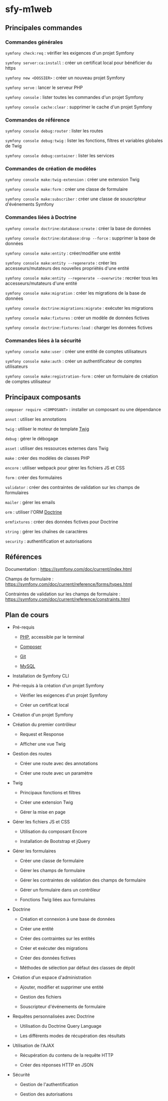 # sfy-m1web

## Principales commandes

### Commandes générales

`symfony check:req` : vérifier les exigences d'un projet Symfony

`symfony server:ca:install` : créer un certificat local pour bénéficier du https

`symfony new <DOSSIER>` : créer un nouveau projet Symfony

`symfony serve` : lancer le serveur PHP

`symfony console` : lister toutes les commandes d'un projet Symfony

`symfony console cache:clear` : supprimer le cache d'un projet Symfony

### Commandes de référence

`symfony console debug:router` : lister les routes

`symfony console debug:twig` : lister les fonctions, filtres et variables globales de Twig

`symfony console debug:container` : lister les services

### Commandes de création de modèles

`symfony console make:twig-extension` : créer une extension Twig

`symfony console make:form` : créer une classe de formulaire

`symfony console make:subscriber` : créer une classe de souscripteur d'événements Symfony

### Commandes liées à Doctrine

`symfony console doctrine:database:create` : créer la base de données

`symfony console doctrine:database:drop --force` : supprimer la base de données

`symfony console make:entity` : créer/modifier une entité

`symfony console make:entity --regenerate` : créer les accesseurs/mutateurs des nouvelles propriétés d'une entité

`symfony console make:entity --regenerate --overwrite` : recréer tous les accesseurs/mutateurs d'une entité

`symfony console make:migration` : créer les migrations de la base de données

`symfony console doctrine:migrations:migrate` : exécuter les migrations

`symfony console make:fixtures` : créer un modèle de données fictives

`symfony console doctrine:fixtures:load` : charger les données fictives

### Commandes liées à la sécurité

`symfony console make:user` : créer une entité de comptes utilisateurs

`symfony console make:auth` : créer un authentificateur de comptes utilisateurs

`symfony console make:registration-form` : créer un formulaire de création de comptes utilisateur

## Principaux composants

`composer require <COMPOSANT>` : installer un composant ou une dépendance

`annot` : utiliser les annotations

`twig` : utiliser le moteur de template [Twig](https://twig.symfony.com/)

`debug` : gérer le débogage

`asset` : utiliser des ressources externes dans Twig

`make` : créer des modèles de classes PHP

`encore` : utiliser webpack pour gérer les fichiers JS et CSS

`form` : créer des formulaires

`validator` : créer des contraintes de validation sur les champs de formulaires

`mailer` : gérer les emails

`orm` : utiliser l'ORM [Doctrine](https://www.doctrine-project.org/projects/orm.html)

`ormfixtures` : créer des données fictives pour Doctrine

`string` : gérer les chaînes de caractères

`security` : authentification et autorisations

## Références

Documentation : <https://symfony.com/doc/current/index.html>

Champs de formulaire : <https://symfony.com/doc/current/reference/forms/types.html>

Contraintes de validation sur les champs de formulaire  : <https://symfony.com/doc/current/reference/constraints.html>

## Plan de cours

* Pré-requis

	* [PHP](https://www.php.net/), accessible par le terminal

	* [Composer](https://getcomposer.org/)

	* [Git](https://git-scm.com/)

	* [MySQL](https://www.mysql.com/fr/)

* Installation de Symfony CLI

* Pré-requis à la création d'un projet Symfony

	* Vérifier les exigences d'un projet Symfony

	* Créer un certificat local

* Création d'un projet Symfony

* Création du premier contrôleur

	* Request et Response

	* Afficher une vue Twig

* Gestion des routes

	* Créer une route avec des annotations

	* Créer une route avec un paramètre

* Twig

	* Principaux fonctions et filtres

	* Créer une extension Twig

	* Gérer la mise en page

* Gérer les fichiers JS et CSS

	* Utilisation du composant Encore

	* Installation de Bootstrap et jQuery

* Gérer les formulaires

	* Créer une classe de formulaire

	* Gérer les champs de formulaire

	* Gérer les contraintes de validation des champs de formulaire

	* Gérer un formulaire dans un contrôleur

	* Fonctions Twig liées aux formulaires

* Doctrine

	* Création et connexion à une base de données

	* Créer une entité

	* Créer des contraintes sur les entités

	* Créer et exécuter des migrations

	* Créer des données fictives

	* Méthodes de sélection par défaut des classes de dépôt

* Création d'un espace d'administration

	* Ajouter, modifier et supprimer une entité

	* Gestion des fichiers

	* Souscripteur d'événements de formulaire

* Requêtes personnalisées avec Doctrine

	* Utilisation du Doctrine Query Language

	* Les différents modes de récupération des résultats

* Utilisation de l'AJAX

	* Récupération du contenu de la requête HTTP

	* Créer des réponses HTTP en JSON

* Sécurité

	* Gestion de l'authentification

	* Gestion des autorisations
